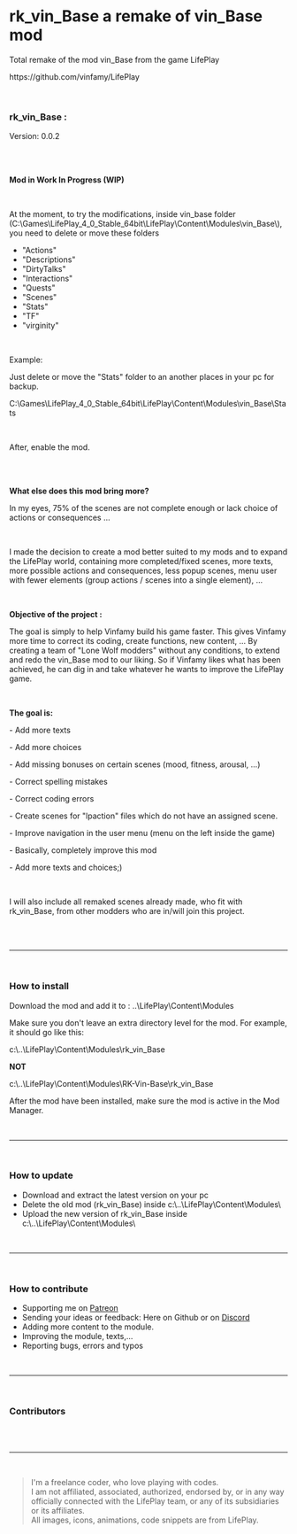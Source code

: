 <h1>rk_vin_Base a remake of vin_Base mod</h1>
<p>Total remake of the mod vin_Base from the game LifePlay</p>
<p>https://github.com/vinfamy/LifePlay</p>
<br>
<h3>rk_vin_Base :</h3>
<p>Version: 0.0.2</p>
<br>
<br>
<p><strong>Mod in Work In Progress (WIP)</strong></p>
<br>
<p>At the moment, to try the modifications, inside vin_base folder (C:\Games\LifePlay_4_0_Stable_64bit\LifePlay\Content\Modules\vin_Base\), you need to delete or move these folders</p>
<ul>
<li>"Actions"</li>
<li>"Descriptions"</li>
<li>"DirtyTalks"</li>
<li>"Interactions"</li>
<li>"Quests"</li>
<li>"Scenes"</li>
<li>"Stats"</li>
<li>"TF"</li>
<li>"virginity"</li>
</ul>
<br>
<p>Example:</p>
<p>Just delete or move the "Stats" folder to an another places in your pc for backup.</p>
<p>C:\Games\LifePlay_4_0_Stable_64bit\LifePlay\Content\Modules\vin_Base\Stats</p>
<br>
<p>After, enable the mod.</p>
<br>
<br>
<p><strong>What else does this mod bring more?</strong></p>
<p>In my eyes, 75% of the scenes are not complete enough or lack choice of actions or consequences ...</p>
<br>
<p>I made the decision to create a mod better suited to my mods and to expand the LifePlay world, containing more completed/fixed scenes, more texts, more possible actions and consequences, less popup scenes, menu user with fewer elements (group actions / scenes into a single element), ...</p>
<br>
<p><strong>Objective of the project :</strong></p>
<p>The goal is simply to help Vinfamy build his game faster. This gives Vinfamy more time to correct its coding, create functions, new content, ... By creating a team of "Lone Wolf modders" without any conditions, to extend and redo the vin_Base mod to our liking. So if Vinfamy likes what has been achieved, he can dig in and take whatever he wants to improve the LifePlay game.</p>
<br>
<p><strong>The goal is:</strong></p>
<p>- Add more texts</p>
<p>- Add more choices</p>
<p>- Add missing bonuses on certain scenes (mood, fitness, arousal, ...)</p>
<p>- Correct spelling mistakes</p>
<p>- Correct coding errors</p>
<p>- Create scenes for "lpaction" files which do not have an assigned scene.</p>
<p>- Improve navigation in the user menu (menu on the left inside the game)</p>
<p>- Basically, completely improve this mod</p>
<p>- Add more texts and choices;)</p>
<br>
<p>I will also include all remaked scenes already made, who fit with rk_vin_Base, from other modders who are in/will join this project.</p>
<br>
<br>
<hr>
<br>
<h3> How to install</h3>
<p>Download the mod and add it to : ..\LifePlay\Content\Modules</p>
<p>Make sure you don't leave an extra directory level for the mod. For example, it should go like this:</p>
<p>c:\..\LifePlay\Content\Modules\rk_vin_Base</p>
<p><strong>NOT</strong></p>
<p>c:\..\LifePlay\Content\Modules\RK-Vin-Base\rk_vin_Base</p>
<p>After the mod have been installed, make sure the mod is active in the Mod Manager.</p>
<br>
<hr>
<br>
<h3> How to update</h3>
<ul>
<li>Download and extract the latest version on your pc</li>
<li>Delete the old mod (rk_vin_Base) inside c:\..\LifePlay\Content\Modules\</li>
<li>Upload the new version of rk_vin_Base inside c:\..\LifePlay\Content\Modules\</li>
</ul>
<br>
<hr>
<br>
<h3>How to contribute</h3>
<ul>
<li>Supporting me on <a href="https://www.patreon.com/raiderknight">Patreon</a></li>
<li>Sending your ideas or feedback: Here on Github or on <a href="https://discord.gg/d3U9E2wb4Y">Discord</a></li>
<li>Adding more content to the module.</li>
<li>Improving the module, texts,...</li>
<li>Reporting bugs, errors and typos</li>
</ul>
<br>
<hr>
<br>
<h3>Contributors</h3>
<br>
<br>
<hr>
<br>
<blockquote> I'm a freelance coder, who love playing with codes.<br>
I am not affiliated, associated, authorized, endorsed by, or in any way officially connected with the LifePlay team, or any of its subsidiaries or its affiliates.<br>
All images, icons, animations, code snippets are from LifePlay.</blockquote>
